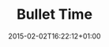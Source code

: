 ---
clipterms:
- Virtual Camera Movement
commentary: ''
date: '2015-02-02T16:22:12+01:00'
director_first: Larry Wachowski
director_last: Andy Wachowski
film: The Matrix
length: 0:29
source: 2000 Warner Home Video
thumb: http://ccnmtl.columbia.edu/projects/filmglossary/web/thumbs/bullet_time.jpg
title: Bullet Time
year: '1999'
---